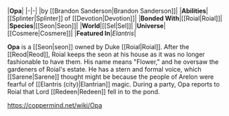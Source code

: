 |**Opa**|
|-|-|
|by [[Brandon Sanderson\|Brandon Sanderson]]|
|**Abilities**|[[Splinter\|Splinter]] of [[Devotion\|Devotion]]|
|**Bonded With**|[[Roial\|Roial]]|
|**Species**|[[Seon\|Seon]]|
|**World**|[[Sel\|Sel]]|
|**Universe**|[[Cosmere\|Cosmere]]|
|**Featured In**|*Elantris*|

**Opa** is a [[Seon\|seon]] owned by Duke [[Roial\|Roial]].
After the [[Reod\|Reod]], Roial keeps the seon at his house as it was no longer fashionable to have them. His name means "Flower," and he oversaw the gardeners of Roial's estate. He has a stern and formal voice, which [[Sarene\|Sarene]] thought might be because the people of Arelon were fearful of [[Elantris (city)\|Elantrian]] magic.
During a party, Opa reports to Roial that Lord [[Redeen\|Redeen]] fell in to the pond.



https://coppermind.net/wiki/Opa